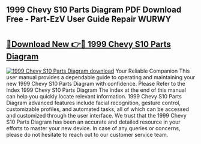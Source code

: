 ## 1999 Chevy S10 Parts Diagram PDF Download Free - Part-EzV User Guide Repair WURWY

# <h2><a href="http://dftka88.blite.top/?on=1999+Chevy+S10+Parts+Diagram">🔗Download New 👉🔴 1999 Chevy S10 Parts Diagram</a></h2>

[![1999 Chevy S10 Parts Diagram download](https://i.imgur.com/lujVjoI.png)](http://dftka88.blite.top/?on=1999+Chevy+S10+Parts+Diagram)
Your Reliable Companion This user manual provides a dependable guide to operating and maintaining your new 1999 Chevy S10 Parts Diagram with confidence. Please Refer to the Index 1999 Chevy S10 Parts Diagram The index at the end of this manual can help you quickly locate relevant information. 1999 Chevy S10 Parts Diagram advanced features include facial recognition, gesture control, customizable profiles, and automated tasks, all of which can be accessed and customized through the user interface. We trust that the 1999 Chevy S10 Parts Diagram has been an accurate and detailed resource in your efforts to master your new device. In case of any queries or concerns, please do not hesitate to reach out to our customer service team.
